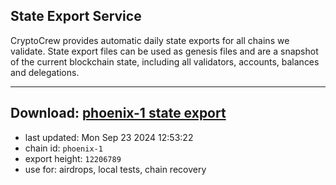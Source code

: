 ## State Export Service
CryptoCrew provides automatic daily state exports for all chains we validate. State export files can be used as genesis files and are a snapshot of the current blockchain state, including all validators, accounts, balances and delegations.

---
**Download: [phoenix-1 state export](https://dl-eu2.ccvalidators.com/SERVICE/terra2/phoenix-1_export_12206789.json)**
---

- last updated: Mon Sep 23 2024 12:53:22
- chain id: `phoenix-1`
- export height: `12206789`
- use for: airdrops, local tests, chain recovery
